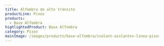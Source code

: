 ```yaml
---
title: Alfombra de alto tránsito
productLine: Pisos
products:
  - Base Alfombra
highlightedProduct: Base Alfombra
category: Pisos
mainImage: /images/products/base-alfombra/isolant-aislantes-linea-pisos-base-alfombra-cta-fondo.jpg
---
```

